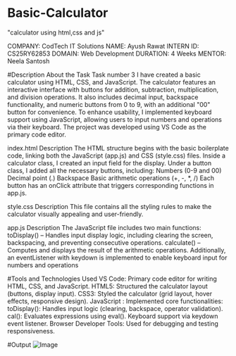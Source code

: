 # Basic-Calculator
"calculator using html,css and js"

COMPANY: CodTech IT Solutions
NAME: Ayush Rawat
INTERN ID: CS25RY62853
DOMAIN: Web Development
DURATION: 4 Weeks
MENTOR: Neela Santosh

#Description About the Task
Task number 3
I have created a basic calculator using HTML, CSS, and JavaScript. The calculator features an interactive interface with buttons for addition, subtraction, multiplication, and division operations. It also includes decimal input, backspace functionality, and numeric buttons from 0 to 9, with an additional "00" button for convenience.
To enhance usability, I implemented keyboard support using JavaScript, allowing users to input numbers and operations via their keyboard. The project was developed using VS Code as the primary code editor.

index.html Description
The HTML structure begins with the basic boilerplate code, linking both the JavaScript (app.js) and CSS (style.css) files. Inside a calculator class, I created an input field for the display. Under a button class, I added all the necessary buttons, including:
Numbers (0-9 and 00)
Decimal point (.)
Backspace
Basic arithmetic operations (+, -, *, /)
Each button has an onClick attribute that triggers corresponding functions in app.js.

style.css Description
This file contains all the styling rules to make the calculator visually appealing and user-friendly.

app.js Description
The JavaScript file includes two main functions:
toDisplay() – Handles input display logic, including clearing the screen, backspacing, and preventing consecutive operations.
calculate() – Computes and displays the result of the arithmetic operations.
Additionally, an eventListener with keydown is implemented to enable keyboard input for numbers and operations

#Tools and Technologies Used
VS Code:
Primary code editor for writing HTML, CSS, and JavaScript.
HTML5:
Structured the calculator layout (buttons, display input).
CSS3:
Styled the calculator (grid layout, hover effects, responsive design).
JavaScript :
Implemented core functionalities:
toDisplay(): Handles input logic (clearing, backspace, operator validation).
cal(): Evaluates expressions using eval().
Keyboard support via keydown event listener.
Browser Developer Tools:
Used for debugging and testing responsiveness.

#Output 
![Image](https://github.com/user-attachments/assets/71465f23-2da2-4f16-996e-bc4d469716e4)

